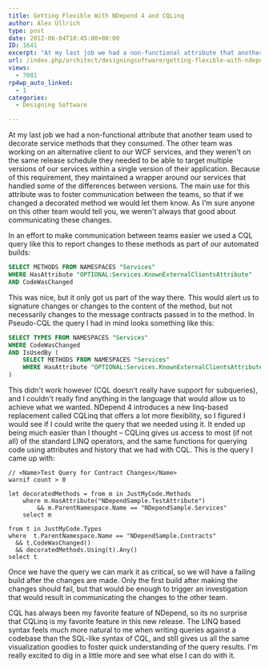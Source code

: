 ```yaml
---
title: Getting Flexible With NDepend 4 and CQLinq
author: Alex Ullrich
type: post
date: 2012-06-04T10:45:00+00:00
ID: 1641
excerpt: "At my last job we had a non-functional attribute that another team used to decorate service methods that they consumed.  The other team was working on an alternative client to our WCF services, and they weren't on the same release schedule they needed t&hellip;"
url: /index.php/architect/designingsoftware/getting-flexible-with-ndepend-4-and-cqlinq/
views:
  - 7081
rp4wp_auto_linked:
  - 1
categories:
  - Designing Software

---
```

At my last job we had a non-functional attribute that another team used to decorate service methods that they consumed. The other team was working on an alternative client to our WCF services, and they weren't on the same release schedule they needed to be able to target multiple versions of our services within a single version of their application. Because of this requirement, they maintained a wrapper around our services that handled some of the differences between versions. The main use for this attribute was to foster communication between the teams, so that if we changed a decorated method we would let them know. As I'm sure anyone on this other team would tell you, we weren't always that good about communicating these changes.

In an effort to make communication between teams easier we used a CQL query like this to report changes to these methods as part of our automated builds:

```SQL
SELECT METHODS FROM NAMESPACES "Services"
WHERE HasAttribute "OPTIONAL:Services.KnownExternalClientsAttribute"
AND CodeWasChanged
```

This was nice, but it only got us part of the way there. This would alert us to signature changes or changes to the content of the method, but not necessarily changes to the message contracts passed in to the method. In Pseudo-CQL the query I had in mind looks something like this:

```SQL
SELECT TYPES FROM NAMESPACES "Services"
WHERE CodeWasChanged
AND IsUsedBy (
    SELECT METHODS FROM NAMESPACES "Services"
    WHERE HasAttribute "OPTIONAL:Services.KnownExternalClientsAttribute"
)
```

This didn't work however (CQL doesn't really have support for subqueries), and I couldn't really find anything in the language that would allow us to achieve what we wanted. NDepend 4 introduces a new linq-based replacement called CQLinq that offers a lot more flexibility, so I figured I would see if I could write the query that we needed using it. It ended up being much easier than I thought &#8211; CQLinq gives us access to most (if not all) of the standard LINQ operators, and the same functions for querying code using attributes and history that we had with CQL. This is the query I came up with:

```CSHARP
// <Name>Test Query for Contract Changes</Name>
warnif count > 0

let decoratedMethods = from m in JustMyCode.Methods
    where m.HasAttribute("NDependSample.TestAttribute")
        && m.ParentNamespace.Name == "NDependSample.Services"
    select m

from t in JustMyCode.Types
where  t.ParentNamespace.Name == "NDependSample.Contracts"
  && t.CodeWasChanged()
  && decoratedMethods.Using(t).Any()
select t
```

Once we have the query we can mark it as critical, so we will have a failing build after the changes are made. Only the first build after making the changes should fail, but that would be enough to trigger an investigation that would result in communicating the changes to the other team.

CQL has always been my favorite feature of NDepend, so its no surprise that CQLinq is my favorite feature in this new release. The LINQ based syntax feels much more natural to me when writing queries against a codebase than the SQL-like syntax of CQL, and still gives us all the same visualization goodies to foster quick understanding of the query results. I'm really excited to dig in a little more and see what else I can do with it.
